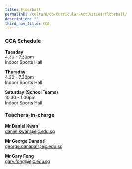 ```yaml
---
title: Floorball
permalink: /culture/Co-Curricular-Activities/floorball/
description: ""
third_nav_title: CCA
---
```

### CCA Schedule

**Tuesday**  
4.30 - 7.30pm  
Indoor Sports Hall

**Thursday**  
4.30 - 7.30pm  
Indoor Sports Hall

**Saturday (School Teams)**  
10.30 - 1.00pm  
Indoor Sports Hall

### Teachers-in-charge

**Mr Daniel Kwan**  
[daniel.kwan@ejc.edu.sg](mailto:daniel.kwan@ejc.edu.sg)

**Mr George Danapal**  
[george.danapal@ejc.edu.sg](mailto:george.danapal@ejc.edu.sg)

**Mr Gary Fong**  
[gary.fong@ejc.edu.sg](mailto:gary.fong@ejc.edu.sg)